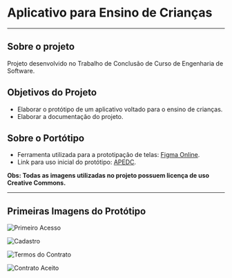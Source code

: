 # Aplicativo para Ensino de Crianças

---

## Sobre o projeto

Projeto desenvolvido no Trabalho de Conclusão de Curso de Engenharia de Software.

## Objetivos do Projeto

* Elaborar o protótipo de um aplicativo voltado para o ensino de crianças.
* Elaborar a documentação do projeto.

## Sobre o Portótipo

* Ferramenta utilizada para a prototipação de telas: [Figma Online](https://www.figma.com/).
* Link para uso inicial do protótipo: [APEDC](https://www.figma.com/file/TZR3CZQWU1AnDespexqltq/APEDC?node-id=0%3A1).

**Obs: Todas as imagens utilizadas no projeto possuem licença de uso Creative Commons.**

---

## Primeiras Imagens do Protótipo

![Primeiro Acesso](https://user-images.githubusercontent.com/81392077/126776415-74138cfc-7419-459f-8109-ef087d493467.png)

![Cadastro](https://user-images.githubusercontent.com/81392077/126776569-97188e0b-da85-4681-9b18-183d3e1651f6.png)

![Termos do Contrato](https://user-images.githubusercontent.com/81392077/126776617-8010a5ef-58f2-4bc0-9a7a-45bed851a497.png)

![Contrato Aceito](https://user-images.githubusercontent.com/81392077/126776656-7ec7a29f-ce9a-4d3f-9006-4a5faa6b2aa4.png)

